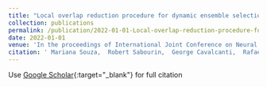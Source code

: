 ```yaml
---
title: "Local overlap reduction procedure for dynamic ensemble selection"
collection: publications
permalink: /publication/2022-01-01-Local-overlap-reduction-procedure-for-dynamic-ensemble-selection
date: 2022-01-01
venue: 'In the proceedings of International Joint Conference on Neural Networks (IJCNN)'
citation: ' Mariana Souza,  Robert Sabourin,  George Cavalcanti,  Rafael Cruz, &quot;Local overlap reduction procedure for dynamic ensemble selection.&quot; In the proceedings of International Joint Conference on Neural Networks (IJCNN), 2022.'
---
```

Use [Google Scholar](https://scholar.google.com/scholar?q=Local+overlap+reduction+procedure+for+dynamic+ensemble+selection){:target="_blank"} for full citation